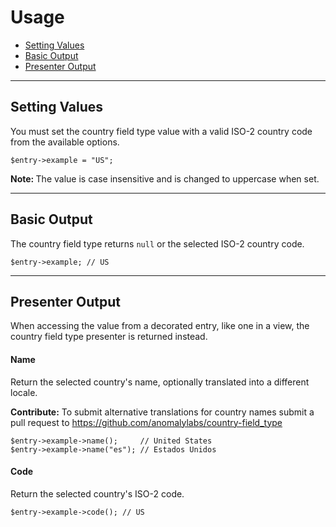 # Usage

- [Setting Values](#mutator)
- [Basic Output](#output)
- [Presenter Output](#presenter)

<hr>

<a name="mutator"></a>
## Setting Values

You must set the country field type value with a valid ISO-2 country code from the available options.

    $entry->example = "US";

<div class="alert alert-info">
<strong>Note: </strong> The value is case insensitive and is changed to uppercase when set.
</div>

<hr>

<a name="output"></a>
## Basic Output

The country field type returns `null` or the selected ISO-2 country code.

    $entry->example; // US

<hr>

<a name="presenter"></a>
## Presenter Output

When accessing the value from a decorated entry, like one in a view, the country field type presenter is returned instead.

#### Name

Return the selected country's name, optionally translated into a different locale.

<div class="alert alert-success">
<strong>Contribute:</strong> To submit alternative translations for country names submit a pull request to <a href="https://github.com/anomalylabs/country-field_type" target="_blank">https://github.com/anomalylabs/country-field_type</a>
</div>

    $entry->example->name();     // United States
    $entry->example->name("es"); // Estados Unidos

#### Code

Return the selected country's ISO-2 code.

    $entry->example->code(); // US
